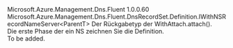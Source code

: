 <Type Name="INSRecordSetBlank&lt;ParentT&gt;" FullName="Microsoft.Azure.Management.Dns.Fluent.DnsRecordSet.Definition.INSRecordSetBlank&lt;ParentT&gt;">
  <TypeSignature Language="C#" Value="public interface INSRecordSetBlank&lt;ParentT&gt; : Microsoft.Azure.Management.Dns.Fluent.DnsRecordSet.Definition.IWithNSRecordNameServer&lt;ParentT&gt;" />
  <TypeSignature Language="ILAsm" Value=".class public interface auto ansi abstract INSRecordSetBlank`1&lt;ParentT&gt; implements class Microsoft.Azure.Management.Dns.Fluent.DnsRecordSet.Definition.IWithNSRecordNameServer`1&lt;!ParentT&gt;" />
  <TypeSignature Language="DocId" Value="T:Microsoft.Azure.Management.Dns.Fluent.DnsRecordSet.Definition.INSRecordSetBlank`1" />
  <TypeSignature Language="VB.NET" Value="Public Interface INSRecordSetBlank(Of ParentT)&#xA;Implements IWithNSRecordNameServer(Of ParentT)" />
  <TypeSignature Language="F#" Value="type INSRecordSetBlank&lt;'ParentT&gt; = interface&#xA;    interface IWithNSRecordNameServer&lt;'ParentT&gt;" />
  <AssemblyInfo>
    <AssemblyName>Microsoft.Azure.Management.Dns.Fluent</AssemblyName>
    <AssemblyVersion>1.0.0.60</AssemblyVersion>
  </AssemblyInfo>
  <TypeParameters>
    <TypeParameter Name="ParentT" />
  </TypeParameters>
  <Interfaces>
    <Interface>
      <InterfaceName>Microsoft.Azure.Management.Dns.Fluent.DnsRecordSet.Definition.IWithNSRecordNameServer&lt;ParentT&gt;</InterfaceName>
    </Interface>
  </Interfaces>
  <Docs>
    <typeparam name="ParentT">Der Rückgabetyp der WithAttach.attach().</typeparam>
    <summary>
            Die erste Phase der ein NS zeichnen Sie die Definition.
            </summary>
    <remarks>To be added.</remarks>
  </Docs>
  <Members />
</Type>